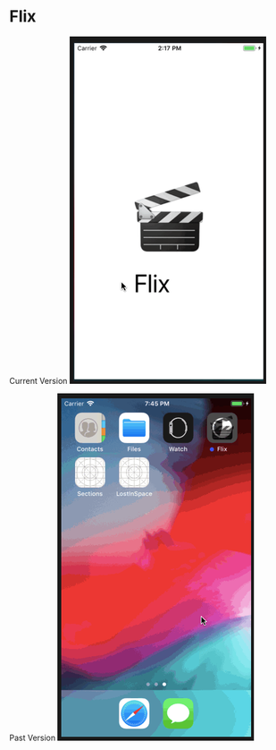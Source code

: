 # Flix
Current Version
<img src="https://github.com/mbh-codes/Flix/blob/master/flix1.gif">


Past Version
<img src="https://github.com/mbh-codes/Flix/blob/master/flix.gif">
